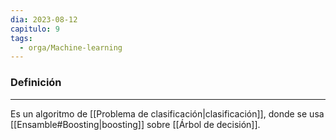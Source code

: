 ```yaml
---
dia: 2023-08-12
capitulo: 9
tags:
  - orga/Machine-learning
---
```

### Definición
---
Es un algoritmo de [[Problema de clasificación|clasificación]], donde se usa [[Ensamble#Boosting|boosting]] sobre [[Árbol de decisión]]. 